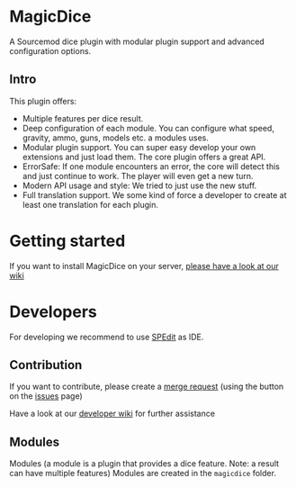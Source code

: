 # MagicDice
A Sourcemod dice plugin with modular plugin support and advanced configuration options.

## Intro
This plugin offers:
* Multiple features per dice result.
* Deep configuration of each module. You can configure what speed, gravity, ammo, guns, models etc. a modules uses.
* Modular plugin support. You can super easy develop your own extensions and just load them. The core plugin offers a great API.
* ErrorSafe: If one module encounters an error, the core will detect this and just continue to work. The player will even get a new turn.
* Modern API usage and style: We tried to just use the new stuff.
* Full translation support. We some kind of force a developer to create at least one translation for each plugin.

# Getting started
If you want to install MagicDice on your server, [please have a look at our wiki](https://gitlab.com/PushTheLimits/Sourcemod/MagicDice/wikis/home)
# Developers
For developing we recommend to use [SPEdit](https://github.com/JulienKluge/Spedit) as IDE.

## Contribution
If you want to contribute, please create a [merge request](https://gitlab.com/PushTheLimits/Sourcemod/MagicDice/merge_requests)
(using the button on the [issues](https://gitlab.com/PushTheLimits/Sourcemod/MagicDice/issues) page)

Have a look at our [developer wiki](https://gitlab.com/PushTheLimits/Sourcemod/MagicDice/wikis/development/getting%20started) for further assistance

## Modules
Modules (a module is a plugin that provides a dice feature. Note: a result can have multiple features)
Modules are created in the `magicdice` folder.